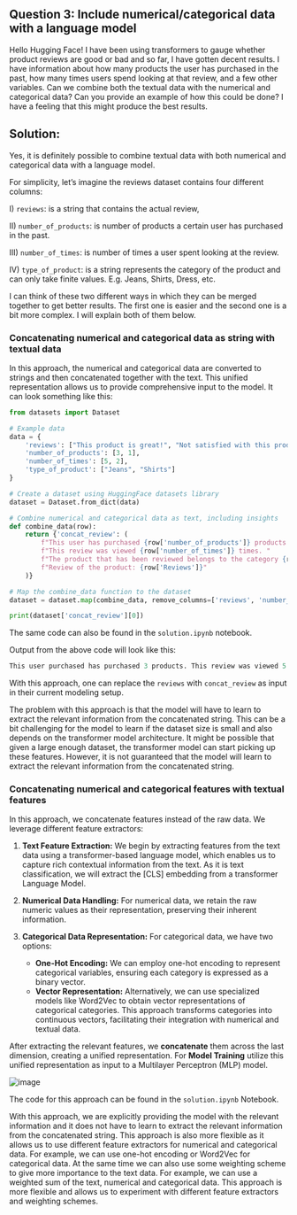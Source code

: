 ## Question 3: Include numerical/categorical data with a language model

Hello Hugging Face! I have been using transformers to gauge whether product reviews are
good or bad and so far, I have gotten decent results. I have information about how many
products the user has purchased in the past, how many times users spend looking at that
review, and a few other variables. Can we combine both the textual data with the numerical and
categorical data? Can you provide an example of how this could be done? I have a feeling that
this might produce the best results.


## Solution:

Yes, it is definitely possible to combine textual data with both numerical and categorical data with a language model.

For simplicity, let’s imagine the reviews dataset contains four different columns:

I) `reviews`: is a string that contains the actual review,

II) `number_of_products`:  is number of products a certain user has purchased in the past.

III) `number_of_times`:  is number of times a user spent looking at the review.

IV) `type_of_product`: is a string represents the category of the product and can only take finite values. E.g. Jeans, Shirts, Dress, etc.

I can think of these two different ways in which they can be merged together to get better results. The first one is easier and the second one is a bit more complex. I will explain both of them below.

### Concatenating numerical and categorical data as string with textual data

In this approach, the numerical and categorical data are converted to strings and then concatenated together with the text. This unified representation allows us to provide comprehensive input to the model. It can look something like this:

``` python
from datasets import Dataset

# Example data
data = {
    'reviews': ["This product is great!", "Not satisfied with this product."],
    'number_of_products': [3, 1],
    'number_of_times': [5, 2],
    'type_of_product': ["Jeans", "Shirts"]
}

# Create a dataset using HuggingFace datasets library
dataset = Dataset.from_dict(data)

# Combine numerical and categorical data as text, including insights
def combine_data(row):
    return {'concat_review': (
        f"This user has purchased {row['number_of_products']} products. "
        f"This review was viewed {row['number_of_times']} times. "
        f"The product that has been reviewed belongs to the category {row['type_of_product']}. "
        f"Review of the product: {row['Reviews']}"
    )}

# Map the combine_data function to the dataset
dataset = dataset.map(combine_data, remove_columns=['reviews', 'number_of_products', 'number_of_times', 'type_of_product'])

print(dataset['concat_review'][0])
```

The same code can also be found in the `solution.ipynb` notebook.

Output from the above code will look like this:

``` python
This user purchased has purchased 3 products. This review was viewed 5 times. The product that has been reviewed belongs to the category Jeans. This product is great.
```

With this approach, one can replace the `reviews` with `concat_review` as input in their current modeling setup.

The problem with this approach is that the model will have to learn to extract the relevant information from the concatenated string. This can be a bit challenging for the model to learn if the dataset size is small and also depends on the transformer model architecture. It might be possible that given a large enough dataset, the transformer model can start picking up these features. However, it is not guaranteed that the model will learn to extract the relevant information from the concatenated string.


### Concatenating numerical and categorical features with textual features

In this approach, we concatenate features instead of the raw data. We leverage different feature extractors:

1. **Text Feature Extraction:** We begin by extracting features from the text data using a transformer-based language model, which enables us to capture rich contextual information from the text. As it is text classification, we will extract the [CLS] embedding from a transformer Language Model.

2. **Numerical Data Handling:** For numerical data, we retain the raw numeric values as their representation, preserving their inherent information.

3. **Categorical Data Representation:** For categorical data, we have two options:
    - **One-Hot Encoding:** We can employ one-hot encoding to represent categorical variables, ensuring each category is expressed as a binary vector.
    - **Vector Representation:** Alternatively, we can use specialized models like Word2Vec to obtain vector representations of categorical categories. This approach transforms categories into continuous vectors, facilitating their integration with numerical and textual data.

After extracting the relevant features, we **concatenate** them across the last dimension, creating a unified representation.
For **Model Training** utilize this unified representation as input to a Multilayer Perceptron (MLP) model.

  ![image](https://user-images.githubusercontent.com/18352477/266776140-f604ec0c-e35d-4d94-bdc9-2cc9a3a14c96.png)

The code for this approach can be found in the `solution.ipynb` Notebook.

With this approach, we are explicitly providing the model with the relevant information and it does not have to learn to extract the relevant information from the concatenated string. This approach is also more flexible as it allows us to use different feature extractors for numerical and categorical data. For example, we can use one-hot encoding or Word2Vec for categorical data. At the same time we can also use some weighting scheme to give more importance to the text data. For example, we can use a weighted sum of the text, numerical and categorical data. This approach is more flexible and allows us to experiment with different feature extractors and weighting schemes.

